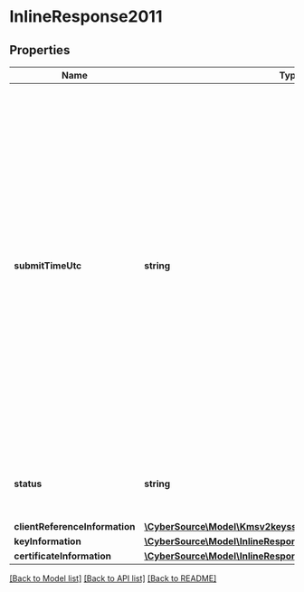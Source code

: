 # InlineResponse2011

## Properties
Name | Type | Description | Notes
------------ | ------------- | ------------- | -------------
**submitTimeUtc** | **string** | Time of request in UTC. Format: &#x60;YYYY-MM-DDThh:mm:ssZ&#x60; **Example** &#x60;2016-08-11T22:47:57Z&#x60; equals August 11, 2016, at 22:47:57 (10:47:57 p.m.). The &#x60;T&#x60; separates the date and the time. The &#x60;Z&#x60; indicates UTC.  Returned by authorization service.  #### PIN debit Time when the PIN debit credit, PIN debit purchase or PIN debit reversal was requested.  Returned by PIN debit credit, PIN debit purchase or PIN debit reversal. | [optional] 
**status** | **string** | The status of the submitted transaction.  Possible values:  - ACCEPTED | [optional] 
**clientReferenceInformation** | [**\CyberSource\Model\Kmsv2keyssymClientReferenceInformation**](Kmsv2keyssymClientReferenceInformation.md) |  | [optional] 
**keyInformation** | [**\CyberSource\Model\InlineResponse2011KeyInformation[]**](InlineResponse2011KeyInformation.md) |  | [optional] 
**certificateInformation** | [**\CyberSource\Model\InlineResponse2011CertificateInformation[]**](InlineResponse2011CertificateInformation.md) |  | [optional] 

[[Back to Model list]](../README.md#documentation-for-models) [[Back to API list]](../README.md#documentation-for-api-endpoints) [[Back to README]](../README.md)


